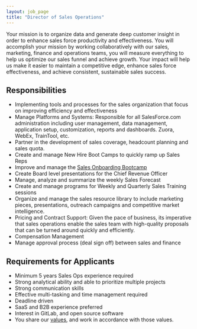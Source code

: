 ```yaml
---
layout: job_page
title: "Director of Sales Operations"
---
```


Your mission is to organize data and generate deep customer insight in order to enhance sales force productivity and effectiveness.
You will accomplish your mission by working collaboratively with our sales, marketing, finance and operations teams, you will measure everything to help us optimize our sales funnel and achieve growth.
Your impact will help us make it easier to maintain a competitive edge, enhance sales force effectiveness, and achieve consistent, sustainable sales success.

## Responsibilities

* Implementing tools and processes for the sales organization that focus on improving efficiency and effectiveness
* Manage Platforms and Systems: Responsible for all SalesForce.com administration including user management, data management, application setup, customization, reports and dashboards. Zuora, WebEx, TrainTool, etc.
* Partner in the development of sales coverage, headcount planning and sales quota.
* Create and manage New Hire Boot Camps to quickly ramp up Sales Reps
* Improve and manage the [Sales Onboarding Bootcamp](https://about.gitlab.com/handbook/sales-onboarding/)
* Create Board level presentations for the Chief Revenue Officer
* Manage, analyze and summarize the weekly Sales Forecast
* Create and manage programs for Weekly and Quarterly Sales Training sessions
* Organize and manage the sales resource library to include marketing pieces, presentations, outreach campaigns and competitive market intelligence.
* Pricing and Contract Support: Given the pace of business, its imperative that sales operations enable the sales team with high-quality proposals that can be turned around quickly and efficiently.
* Compensation Management
* Manage approval process (deal sign off) between sales and finance

## Requirements for Applicants

* Minimum 5 years Sales Ops experience required
* Strong analytical ability and able to prioritize multiple projects
* Strong communication skills
* Effective multi-tasking and time management required
* Deadline driven
* SaaS and B2B experience preferred
* Interest in GitLab, and open source software
* You share our [values](/handbook/values), and work in accordance with those values.
